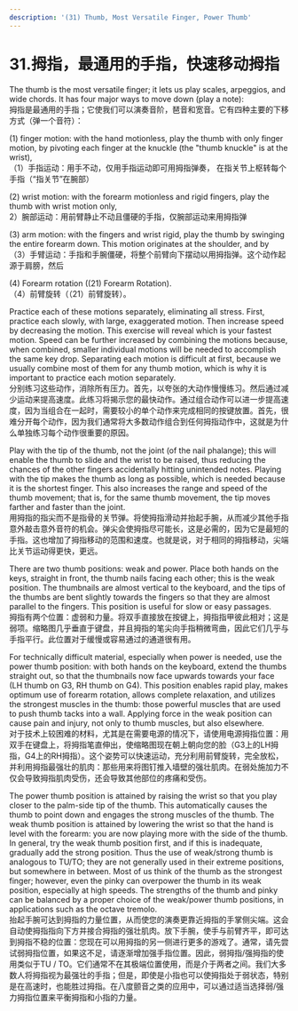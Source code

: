 ```yaml
---
description: '(31) Thumb, Most Versatile Finger, Power Thumb'
---
```


# 31.拇指，最通用的手指，快速移动拇指

The thumb is the most versatile finger; it lets us play scales, arpeggios, and wide chords. It has four major ways to move down \(play a note\):  
拇指是最通用的手指；它使我们可以演奏音阶，琶音和宽音。它有四种主要的下移方式（弹一个音符）：

  
 \(1\) finger motion: with the hand motionless, play the thumb with only finger motion, by pivoting each finger at the knuckle \(the "thumb knuckle" is at the wrist\),  
（1）手指运动：用手不动，仅用手指运动即可用拇指弹奏， 在指关节上枢转每个手指（“指关节”在腕部）

  
 \(2\) wrist motion: with the forearm motionless and rigid fingers, play the thumb with wrist motion only,  
2）腕部运动：用前臂静止不动且僵硬的手指，仅腕部运动来用拇指弹

  
 \(3\) arm motion: with the fingers and wrist rigid, play the thumb by swinging the entire forearm down. This motion originates at the shoulder, and by  
（3）手臂运动：手指和手腕僵硬，将整个前臂向下摆动以用拇指弹。这个动作起源于肩膀，然后

\(4\) Forearm rotation \(\(21\) Forearm Rotation\).  
（4）前臂旋转（（21）前臂旋转）。

Practice each of these motions separately, eliminating all stress. First, practice each slowly, with large, exaggerated motion. Then increase speed by decreasing the motion. This exercise will reveal which is your fastest motion. Speed can be further increased by combining the motions because, when combined, smaller individual motions will be needed to accomplish the same key drop. Separating each motion is difficult at first, because we usually combine most of them for any thumb motion, which is why it is important to practice each motion separately.  
分别练习这些动作，消除所有压力。首先，以夸张的大动作慢慢练习。然后通过减少运动来提高速度。此练习将揭示您的最快动作。通过组合动作可以进一步提高速度，因为当组合在一起时，需要较小的单个动作来完成相同的按键放置。首先，很难分开每个动作，因为我们通常将大多数动作组合到任何拇指动作中，这就是为什么单独练习每个动作很重要的原因。

Play with the tip of the thumb, not the joint \(of the nail phalange\); this will enable the thumb to slide and the wrist to be raised, thus reducing the chances of the other fingers accidentally hitting unintended notes. Playing with the tip makes the thumb as long as possible, which is needed because it is the shortest finger. This also increases the range and speed of the thumb movement; that is, for the same thumb movement, the tip moves farther and faster than the joint.  
用拇指的指尖而不是指骨的关节弹。将使拇指滑动并抬起手腕，从而减少其他手指意外敲击意外音符的机会。弹尖会使拇指尽可能长，这是必需的，因为它是最短的手指。这也增加了拇指移动的范围和速度。也就是说，对于相同的拇指移动，尖端比关节运动得更快，更远。

There are two thumb positions: weak and power. Place both hands on the keys, straight in front, the thumb nails facing each other; this is the weak position. The thumbnails are almost vertical to the keyboard, and the tips of the thumbs are bent slightly towards the fingers so that they are almost parallel to the fingers. This position is useful for slow or easy passages.  
拇指有两个位置：虚弱和力量。将双手直接放在按键上，拇指指甲彼此相对；这是弱项。缩略图几乎垂直于键盘，并且拇指的笔尖向手指稍微弯曲，因此它们几乎与手指平行。此位置对于缓慢或容易通过的通道很有用。

For technically difficult material, especially when power is needed, use the power thumb position: with both hands on the keyboard, extend the thumbs straight out, so that the thumbnails now face upwards towards your face \(LH thumb on G3, RH thumb on G4\). This position enables rapid play, makes optimum use of forearm rotation, allows complete relaxation, and utilizes the strongest muscles in the thumb: those powerful muscles that are used to push thumb tacks into a wall. Applying force in the weak position can cause pain and injury, not only to thumb muscles, but also elsewhere.  
对于技术上较困难的材料，尤其是在需要电源的情况下，请使用电源拇指位置：用双手在键盘上，将拇指笔直伸出，使缩略图现在朝上朝向您的脸（G3上的LH拇指，G4上的RH拇指）。这个姿势可以快速运动，充分利用前臂旋转，完全放松，并利用拇指最强壮的肌肉：那些用来将图钉推入墙壁的强壮肌肉。在弱处施加力不仅会导致拇指肌肉受伤，还会导致其他部位的疼痛和受伤。

The power thumb position is attained by raising the wrist so that you play closer to the palm-side tip of the thumb. This automatically causes the thumb to point down and engages the strong muscles of the thumb. The weak thumb position is attained by lowering the wrist so that the hand is level with the forearm: you are now playing more with the side of the thumb. In general, try the weak thumb position first, and if this is inadequate, gradually add the strong position. Thus the use of weak/strong thumb is analogous to TU/TO; they are not generally used in their extreme positions, but somewhere in between. Most of us think of the thumb as the strongest finger; however, even the pinky can overpower the thumb in its weak position, especially at high speeds. The strengths of the thumb and pinky can be balanced by a proper choice of the weak/power thumb positions, in applications such as the octave tremolo.  
抬起手腕可达到拇指的力量位置，从而使您的演奏更靠近拇指的手掌侧尖端。这会自动使拇指指向下方并接合拇指的强壮肌肉。放下手腕，使手与前臂齐平，即可达到拇指不稳的位置：您现在可以用拇指的另一侧进行更多的游戏了。通常，请先尝试弱拇指位置，如果这不足，请逐渐增加强手指位置。因此，弱拇指/强拇指的使用类似于TU / TO。它们通常不在其极端位置使用，而是介于两者之间。我们大多数人将拇指视为最强壮的手指；但是，即使是小指也可以使拇指处于弱状态，特别是在高速时，也能胜过拇指。在八度颤音之类的应用中，可以通过适当选择弱/强力拇指位置来平衡拇指和小指的力量。

